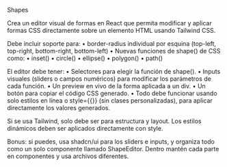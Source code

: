Shapes

Crea un editor visual de formas en React que permita modificar y aplicar formas CSS directamente sobre un elemento HTML usando Tailwind CSS.

Debe incluir soporte para:
	•	border-radius individual por esquina (top-left, top-right, bottom-right, bottom-left)
	•	Nuevas funciones de shape() de CSS como:
	•	inset()
	•	circle()
	•	ellipse()
	•	polygon()
	•	path()

El editor debe tener:
	•	Selectores para elegir la función de shape().
	•	Inputs visuales (sliders o campos numéricos) para modificar los parámetros de cada función.
	•	Un preview en vivo de la forma aplicada a un div.
	•	Un botón para copiar el código CSS generado.
	•	Todo debe funcionar usando solo estilos en línea o style={{}} (sin clases personalizadas), para aplicar directamente los valores generados.

Si se usa Tailwind, solo debe ser para estructura y layout. Los estilos dinámicos deben ser aplicados directamente con style.

Bonus: si puedes, usa shadcn/ui para los sliders e inputs, y organiza todo como un solo componente llamado ShapeEditor.  Dentro mantén cada parte en componentes y usa archivos diferentes.